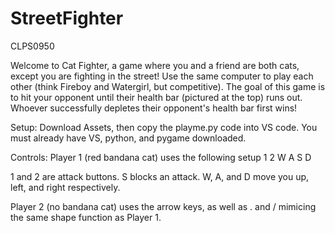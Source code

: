 # StreetFighter
CLPS0950

Welcome to Cat Fighter, a game where you and a friend are both cats, except you are fighting in the street! Use the same computer to play each other (think Fireboy and Watergirl, but competitive). The goal of this game is to hit your opponent until their health bar (pictured at the top) runs out. Whoever successfully depletes their opponent's health bar first wins! 

Setup:
Download Assets, then copy the playme.py code into VS code. You must already have VS, python, and pygame downloaded. 

Controls:
Player 1 (red bandana cat) uses the following setup
1 2
   W
 A  S  D

1 and 2 are attack buttons. S blocks an attack. W, A, and D move you up, left, and right respectively. 

Player 2 (no bandana cat) uses the arrow keys, as well as . and / mimicing the same shape function as Player 1. 
